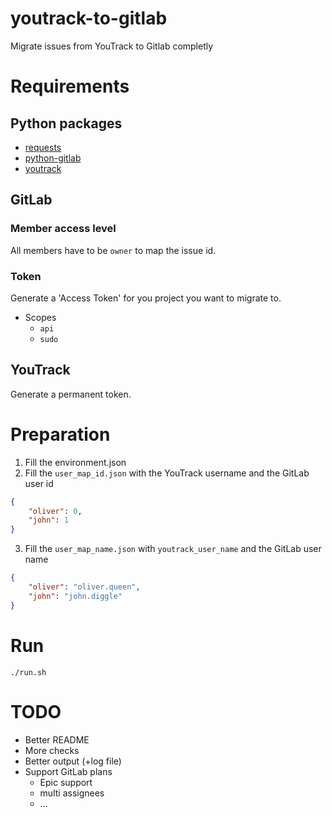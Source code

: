 # youtrack-to-gitlab
Migrate issues from YouTrack to Gitlab completly

# Requirements
## Python packages
* [requests](https://pypi.org/project/requests/)
* [python-gitlab](https://pypi.org/project/python-gitlab/)
* [youtrack](https://pypi.org/project/youtrack/)

## GitLab
### Member access level
All members have to be `owner` to map the issue id.
### Token
Generate a 'Access Token' for you project you want to migrate to.
* Scopes
  * `api`
  * `sudo` 

## YouTrack
Generate a permanent token.

# Preparation
1. Fill the environment.json
2. Fill the `user_map_id.json` with the YouTrack username and the GitLab user id  
```json
{
    "oliver": 0,
    "john": 1
}
```
3. Fill the `user_map_name.json` with `youtrack_user_name` and the GitLab user name
```json
{
    "oliver": "oliver.queen",
    "john": "john.diggle"
}
```

# Run
`./run.sh`


# TODO
- Better README
- More checks
- Better output (+log file)
- Support GitLab plans
  * Epic support
  * multi assignees
  * ...
